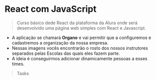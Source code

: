 # React com JavaScript

> Curso básico dede React da plataforma da Alura onde será desenvolvido uma página web simples com React e Javascript. <br>

- A aplicação se chamará **Organo** e vai permitir que a configuremos e cadastremos a organização da nossa empresa.
- Nessas imagens vocês encontrarão o rosto dos nossos instrutores separados pelas Escolas das quais eles fazem parte.
- A ideia é conseguirmos adicionar dinamicamente pessoas a esses times.

> Tasks
